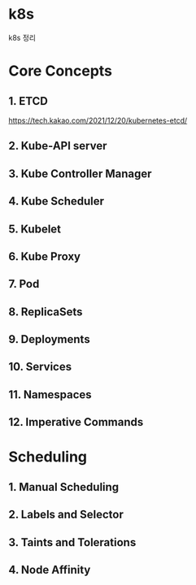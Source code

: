 # k8s
k8s 정리

Core Concepts
=============

## 1. ETCD
https://tech.kakao.com/2021/12/20/kubernetes-etcd/

## 2. Kube-API server

## 3. Kube Controller Manager

## 4. Kube Scheduler

## 5. Kubelet

## 6. Kube Proxy

## 7. Pod

## 8. ReplicaSets

## 9. Deployments

## 10. Services

## 11. Namespaces

## 12. Imperative Commands

Scheduling
=============

## 1. Manual Scheduling

## 2. Labels and Selector

## 3. Taints and Tolerations

## 4. Node Affinity
